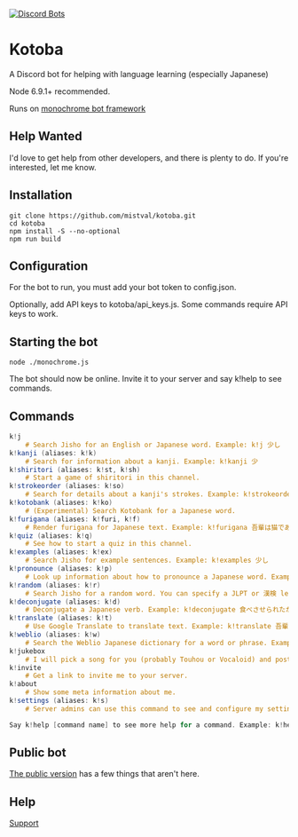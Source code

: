 [![Discord Bots](https://discordbots.org/api/widget/251239170058616833.png)](https://discordbots.org/bot/251239170058616833)

# Kotoba
A Discord bot for helping with language learning (especially Japanese)

Node 6.9.1+ recommended.

Runs on [monochrome bot framework](https://github.com/mistval/monochrome)

## Help Wanted

I'd love to get help from other developers, and there is plenty to do. If you're interested, let me know.

## Installation
```
git clone https://github.com/mistval/kotoba.git
cd kotoba
npm install -S --no-optional
npm run build
```

## Configuration
For the bot to run, you must add your bot token to config.json.

Optionally, add API keys to kotoba/api_keys.js. Some commands require API keys to work.

## Starting the bot
```
node ./monochrome.js
```
The bot should now be online. Invite it to your server and say k!help to see commands.

## Commands

```glsl
k!j
    # Search Jisho for an English or Japanese word. Example: k!j 少し
k!kanji (aliases: k!k)
    # Search for information about a kanji. Example: k!kanji 少
k!shiritori (aliases: k!st, k!sh)
    # Start a game of shiritori in this channel.
k!strokeorder (aliases: k!so)
    # Search for details about a kanji's strokes. Example: k!strokeorder 少
k!kotobank (aliases: k!ko)
    # (Experimental) Search Kotobank for a Japanese word.
k!furigana (aliases: k!furi, k!f)
    # Render furigana for Japanese text. Example: k!furigana 吾輩は猫である
k!quiz (aliases: k!q)
    # See how to start a quiz in this channel.
k!examples (aliases: k!ex)
    # Search Jisho for example sentences. Example: k!examples 少し
k!pronounce (aliases: k!p)
    # Look up information about how to pronounce a Japanese word. Example: k!pronounce 瞬間
k!random (aliases: k!r)
    # Search Jisho for a random word. You can specify a JLPT or 漢検 level if you want. Example: 'k!random N3', 'k!random 2k'
k!deconjugate (aliases: k!d)
    # Deconjugate a Japanese verb. Example: k!deconjugate 食べさせられたかった
k!translate (aliases: k!t)
    # Use Google Translate to translate text. Example: k!translate 吾輩は猫である
k!weblio (aliases: k!w)
    # Search the Weblio Japanese dictionary for a word or phrase. Example: k!weblio 少し
k!jukebox
    # I will pick a song for you (probably Touhou or Vocaloid) and post a Youtube link.
k!invite
    # Get a link to invite me to your server.
k!about
    # Show some meta information about me.
k!settings (aliases: k!s)
    # Server admins can use this command to see and configure my settings on their server.

Say k!help [command name] to see more help for a command. Example: k!help k!j
```

## Public bot

[The public version](https://discordapp.com/oauth2/authorize?client_id=251239170058616833&scope=bot) has a few things that aren't here.

## Help

[Support](https://discord.gg/f4Gkqku)
